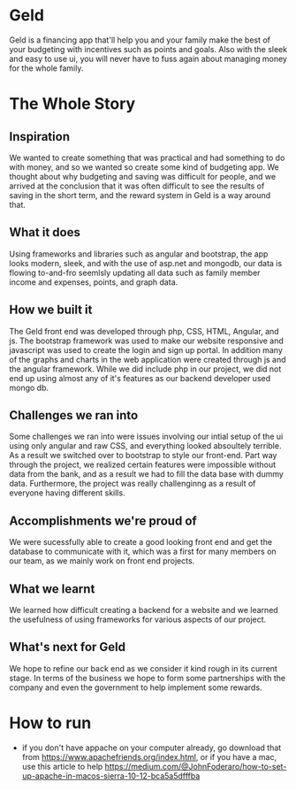 # Geld

Geld is a financing app that'll help you and your family make the best of your budgeting with incentives such as points and goals. Also with the sleek and easy to use ui, you will never have to fuss again about managing money for the whole family.

# The Whole Story



## Inspiration
We wanted to create something that was practical and had something to do with money, and so we wanted so create some kind of budgeting app. We thought about why budgeting and saving was difficult for people, and we arrived at the conclusion that it was often difficult to see the results of saving in the short term, and the reward system in Geld is a way around that.

## What it does
Using frameworks and libraries such as angular and bootstrap, the app looks modern, sleek, and with the use of asp.net and mongodb, our data is flowing to-and-fro seemlsly updating all data such as family member income and expenses, points, and graph data. 

## How we built it
The Geld front end was developed through php, CSS, HTML, Angular, and js. The bootstrap framework was used to make our website responsive and javascript was used to create the login and sign up portal. In addition many of the graphs and charts in the web 
application were created through js and the angular framework. While we did include php in our project, we did not end up using almost any of it's features as our backend developer used mongo db. 

## Challenges we ran into
Some challenges we ran into were issues involving our intial setup of the ui using only angular and raw CSS, and everything looked absoultely terrible. As a result we switched over to bootstrap to style our front-end. Part way through the project, we realized certain features were impossible without data from the bank, and as a result we had to fill the data base with dummy data. Furthermore, the project was really challenginng as a result of everyone having different skills.  

## Accomplishments we're proud of
We were sucessfully able to create a good looking front end and get the database to communicate with it, which was a first for many members on our team, as we mainly work on front end projects. 

## What we learnt
We learned how difficult creating a backend for a website and we learned the usefulness of using frameworks for various aspects of our project. 

## What's next for Geld
We hope to refine our back end as we consider it kind rough in its current stage. In terms of the business we hope to form some partnerships with the company and even the government to help implement some rewards.


# How to run
- if you don't have appache on your computer already, go download that from https://www.apachefriends.org/index.html, or if you have a mac, use this article to help https://medium.com/@JohnFoderaro/how-to-set-up-apache-in-macos-sierra-10-12-bca5a5dfffba

